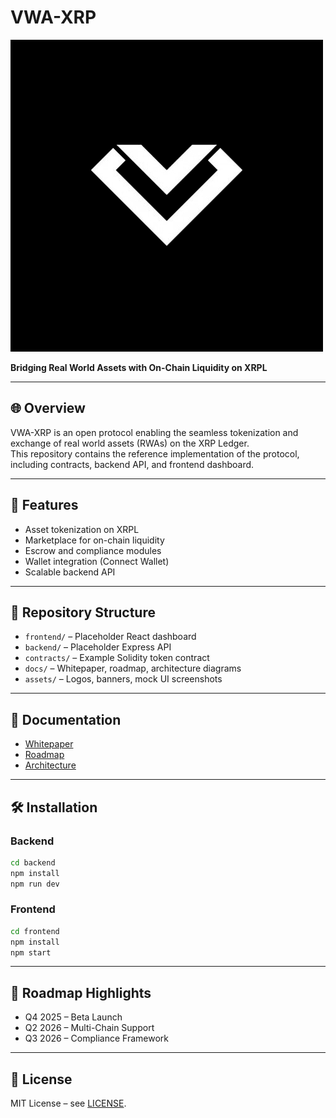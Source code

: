 # VWA-XRP

![Logo](assets/logo.jpg)

**Bridging Real World Assets with On-Chain Liquidity on XRPL**

---

## 🌐 Overview
VWA-XRP is an open protocol enabling the seamless tokenization and exchange of real world assets (RWAs) on the XRP Ledger.  
This repository contains the reference implementation of the protocol, including contracts, backend API, and frontend dashboard.

---

## 🚀 Features
- Asset tokenization on XRPL
- Marketplace for on-chain liquidity
- Escrow and compliance modules
- Wallet integration (Connect Wallet)
- Scalable backend API

---

## 📂 Repository Structure
- `frontend/` – Placeholder React dashboard
- `backend/` – Placeholder Express API
- `contracts/` – Example Solidity token contract
- `docs/` – Whitepaper, roadmap, architecture diagrams
- `assets/` – Logos, banners, mock UI screenshots

---

## 📖 Documentation
- [Whitepaper](docs/WHITEPAPER.md)
- [Roadmap](docs/ROADMAP.md)
- [Architecture](docs/ARCHITECTURE.md)

---

## 🛠️ Installation

### Backend
```bash
cd backend
npm install
npm run dev
```

### Frontend
```bash
cd frontend
npm install
npm start
```

---

## 📅 Roadmap Highlights
- Q4 2025 – Beta Launch
- Q2 2026 – Multi-Chain Support
- Q3 2026 – Compliance Framework

---

## 📜 License
MIT License – see [LICENSE](LICENSE).
